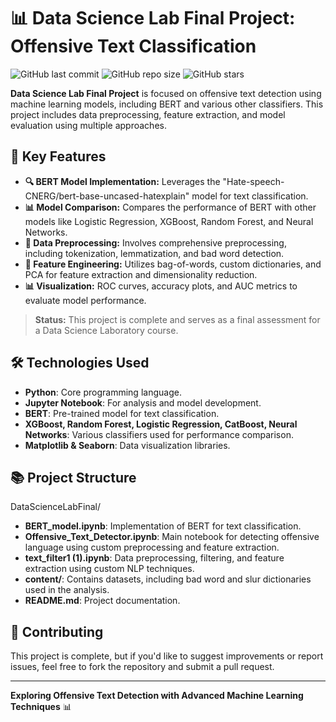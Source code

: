 # 📊 Data Science Lab Final Project: Offensive Text Classification

![GitHub last commit](https://img.shields.io/github/last-commit/lukepyoungs/DataScienceLabFinal?color=brightgreen) ![GitHub repo size](https://img.shields.io/github/repo-size/lukepyoungs/DataScienceLabFinal?color=orange) ![GitHub stars](https://img.shields.io/github/stars/lukepyoungs/DataScienceLabFinal?style=social)

**Data Science Lab Final Project** is focused on offensive text detection using machine learning models, including BERT and various other classifiers. This project includes data preprocessing, feature extraction, and model evaluation using multiple approaches.

## 🌟 Key Features

- **🔍 BERT Model Implementation:** Leverages the "Hate-speech-CNERG/bert-base-uncased-hatexplain" model for text classification.
- **📊 Model Comparison:** Compares the performance of BERT with other models like Logistic Regression, XGBoost, Random Forest, and Neural Networks.
- **📁 Data Preprocessing:** Involves comprehensive preprocessing, including tokenization, lemmatization, and bad word detection.
- **🔧 Feature Engineering:** Utilizes bag-of-words, custom dictionaries, and PCA for feature extraction and dimensionality reduction.
- **📊 Visualization:** ROC curves, accuracy plots, and AUC metrics to evaluate model performance.

> **Status:** This project is complete and serves as a final assessment for a Data Science Laboratory course.

## 🛠️ Technologies Used

- **Python**: Core programming language.
- **Jupyter Notebook**: For analysis and model development.
- **BERT**: Pre-trained model for text classification.
- **XGBoost, Random Forest, Logistic Regression, CatBoost, Neural Networks**: Various classifiers used for performance comparison.
- **Matplotlib & Seaborn**: Data visualization libraries.

## 📚 Project Structure

DataScienceLabFinal/
- **BERT_model.ipynb**: Implementation of BERT for text classification.
- **Offensive_Text_Detector.ipynb**: Main notebook for detecting offensive language using custom preprocessing and feature extraction.
- **text_filter1 (1).ipynb**: Data preprocessing, filtering, and feature extraction using custom NLP techniques.
- **content/**: Contains datasets, including bad word and slur dictionaries used in the analysis.
- **README.md**: Project documentation.

## 🤝 Contributing

This project is complete, but if you'd like to suggest improvements or report issues, feel free to fork the repository and submit a pull request.


---

**Exploring Offensive Text Detection with Advanced Machine Learning Techniques** 📊
